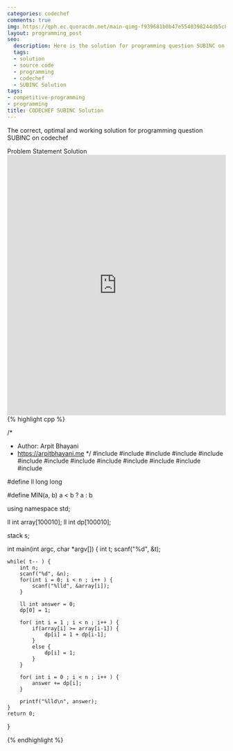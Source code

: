 ```yaml
---
categories: codechef
comments: true
img: https://qph.ec.quoracdn.net/main-qimg-f939681b0b47e5540398244db5c8966f?convert_to_webp=true
layout: programming_post
seo:
  description: Here is the solution for programming question SUBINC on codechef
  tags:
  - solution
  - source code
  - programming
  - codechef
  - SUBINC Solution
tags:
- competitive-programming
- programming
title: CODECHEF SUBINC Solution
---
```

The correct, optimal and working solution for programming question SUBINC on codechef

<div class="ui secondary pointing large menu">
  <a class="grey item" data-tab="problem-statement">
    Problem Statement
  </a>
  <a class="active item grey" data-tab="solution">
    Solution
  </a>
</div>
<div class="ui bottom attached tab" data-tab="problem-statement">
    <iframe src="https://www.codechef.com/problems/SUBINC" width="100%" height="600px" style="overflow: scroll; border: none;"></iframe>
</div>
<div class="ui bottom attached active tab" data-tab="solution">
{% highlight cpp %}

/*
 *  Author: Arpit Bhayani
 *  https://arpitbhayani.me
 */
#include <cmath>
#include <cstdio>
#include <cstdlib>
#include <climits>
#include <deque>
#include <iostream>
#include <list>
#include <limits>
#include <map>
#include <queue>
#include <set>
#include <stack>
#include <vector>

#define ll long long

#define MIN(a, b) a < b ? a : b

using namespace std;

ll int array[100010];
ll int dp[100010];

stack<ll int> s;

int main(int argc, char *argv[]) {
    int t;
    scanf("%d", &t);

    while( t-- ) {
        int n;
        scanf("%d", &n);
        for(int i = 0; i < n ; i++ ) {
            scanf("%lld", &array[i]);
        }

        ll int answer = 0;
        dp[0] = 1;

        for( int i = 1 ; i < n ; i++ ) {
            if(array[i] >= array[i-1]) {
                dp[i] = 1 + dp[i-1];
            }
            else {
                dp[i] = 1;
            }
        }

        for( int i = 0 ; i < n ; i++ ) {
            answer += dp[i];
        }

        printf("%lld\n", answer);
    }
    return 0;
}


{% endhighlight %}
</div>
